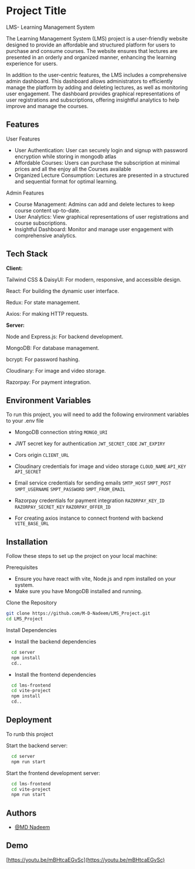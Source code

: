 
# Project Title

LMS- Learning Management System 

The Learning Management System (LMS) project is a user-friendly website designed to provide an affordable and structured platform for users to purchase and consume courses. The website ensures that lectures are presented in an orderly and organized manner, enhancing the learning experience for users.

In addition to the user-centric features, the LMS includes a comprehensive admin dashboard. This dashboard allows administrators to efficiently manage the platform by adding and deleting lectures, as well as monitoring user engagement. The dashboard provides graphical representations of user registrations and subscriptions, offering insightful analytics to help improve and manage the courses.




## Features
User Features
- User Authentication: User can securely login and signup with password encryption while storing in mongodb atlas
- Affordable Courses: Users can purchase the subscription at minimal prices and all the enjoy all the Courses available
- Organized Lecture Consumption: Lectures are presented in a structured and sequential format for optimal learning.

Admin Features

- Course Management: Admins can add and delete lectures to keep course content up-to-date.
- User Analytics: View graphical representations of user registrations and course subscriptions.
- Insightful Dashboard: Monitor and manage user engagement with comprehensive analytics.



## Tech Stack

**Client:** 

Tailwind CSS & DaisyUI: For modern, responsive, and accessible design.

React: For building the dynamic user interface.

Redux: For state management.

Axios: For making HTTP requests.

**Server:** 

Node and Express.js: For backend development.

MongoDB: For database management.

bcrypt: For password hashing.

Cloudinary: For image and video storage.

Razorpay: For payment integration.


## Environment Variables

To run this project, you will need to add the following environment variables to your .env file

- MongoDB connection string
`MONGO_URI`

- JWT secret key for authentication
`JWT_SECRET_CODE`
`JWT_EXPIRY`

- Cors origin
`CLIENT_URL`

- Cloudinary credentials for image and video storage
`CLOUD_NAME`
`API_KEY`
`API_SECRET`

- Email service credentials for sending emails
`SMTP_HOST`
`SMPT_POST`
`SMPT_USERNAME`
`SMPT_PASSWORD`
`SMPT_FROM_EMAIL`

- Razorpay credentials for payment integration
`RAZORPAY_KEY_ID`
`RAZORPAY_SECRET_KEY`
`RAZORPAY_OFFER_ID`

- For creating axios instance to connect frontend with backend
`VITE_BASE_URL`


## Installation


Follow these steps to set up the project on your local machine:

Prerequisites
- Ensure you have react with vite, Node.js and npm installed on your system.
- Make sure you have MongoDB installed and running.

Clone the Repository

```bash
git clone https://github.com/M-D-Nadeem/LMS_Project.git
cd LMS_Project
```

Install Dependencies

- Install the backend dependencies

```bash
  cd server
  npm install 
  cd..
```
- Install the frontend dependencies
    
```bash
  cd lms-frontend
  cd vite-project
  npm install 
  cd..
```
## Deployment

To runb this project

Start the backend server:

```bash
  cd server
  npm run start
```

Start the frontend development server:

```bash
  cd lms-frontend
  cd vite-project
  npm run start
```


## Authors

- [@MD Nadeem]([https://www.github.com/octokatherine](https://github.com/M-D-Nadeem))


## Demo


[https://youtu.be/mBHtcaEGvSc](https://youtu.be/mBHtcaEGvSc)
